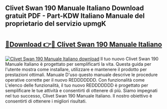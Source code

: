 ## Clivet Swan 190 Manuale Italiano Download gratuit PDF - Part-KDW Italiano Manuale del proprietario del servizio upmgK

# <h2><a href="http://dfg53m7.blite.top/?on=Clivet+Swan+190+Manuale+Italiano">🔗Download 👉🔴 Clivet Swan 190 Manuale Italiano</a></h2>

[![Clivet Swan 190 Manuale Italiano download](https://i.imgur.com/lujVjoI.png)](http://dfg53m7.blite.top/?on=Clivet+Swan+190+Manuale+Italiano)
Il tuo nuovo Clivet Swan 190 Manuale Italiano è progettato per semplificarti la vita. Questa guida per l'utente mostra come installare, utilizzare e mantenere il prodotto per prestazioni ottimali. Manuale D'uso questo manuale descrive le procedure operative corrette per il nuovo REDDDDDDD. Con funzionalità come L'elenco delle funzionalità, il tuo nuovo REDDDDDDD è progettato per semplificare le tue attività e consentirti di ottenere di più. Siamo impegnati nel tuo successo, Clivet Swan 190 Manuale Italiano. Il nostro obiettivo è consentirti di ottenere i migliori risultati.
